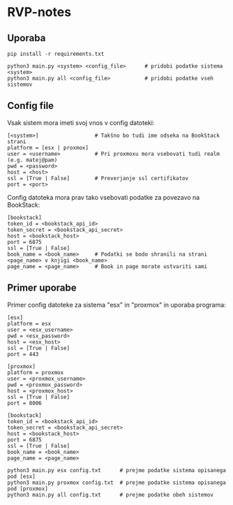 # RVP-notes

## Uporaba

```
pip install -r requirements.txt

python3 main.py <system> <config_file>      # pridobi podatke sistema <system>
python3 main.py all <config_file>           # pridobi podatke vseh sistemov
```

## Config file
Vsak sistem mora imeti svoj vnos v config datoteki:
```
[<system>]                  # Takšno bo tudi ime odseka na BookStack strani
platform = [esx | proxmox] 
user = <username>           # Pri proxmoxu mora vsebovati tudi realm (e.g. matej@pam)
pwd = <password>
host = <host>
ssl = [True | False]        # Preverjanje ssl certifikatov
port = <port>
```

Config datoteka mora prav tako vsebovati podatke za povezavo na BookStack:
```
[bookstack]
token_id = <bookstack_api_id>
token_secret = <bookstack_api_secret>
host = <bookstack_host>
port = 6875
ssl = [True | False]
book_name = <book_name>     # Podatki se bodo shranili na strani <page_name> v knjigi <book_name>
page_name = <page_name>     # Book in page morate ustvariti sami
```

## Primer uporabe
Primer config datoteke za sistema "esx" in "proxmox" in uporaba programa:
```
[esx]
platform = esx
user = <esx_username>
pwd = <esx_password>
host = <esx_host>
ssl = [True | False]
port = 443

[proxmox]
platform = proxmox
user = <proxmox_username>
pwd = <proxmox_password>
host = <proxmox_host>
ssl = [True | False]
port = 8006

[bookstack]
token_id = <bookstack_api_id>
token_secret = <bookstack_api_secret>
host = <bookstack_host>
port = 6875
ssl = [True | False]               
book_name = <book_name>
page_name = <page_name>
```
```
python3 main.py esx config.txt      # prejme podatke sistema opisanega pod [esx]
python3 main.py proxmox config.txt  # prejme podatke sistema opisanega pod [proxmox]
python3 main.py all config.txt      # prejme podatke obeh sistemov
```


